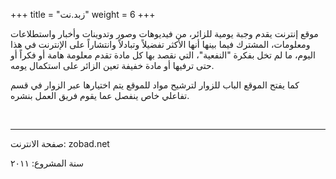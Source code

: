 +++
title = "زبد.نت"
weight = 6
+++

موقع إنترنت يقدم وجبة يومية للزائر، من فيديوهات وصور وتدوينات وأخبار واستطلاعات ومعلومات، المشترك فيما بينها أنها الأكثر تفضيلاً وتبادلاً وانتشاراً على الإنترنت في هذا اليوم، ما لم تخل بفكرة "النفعية"، التي نقصد بها كل مادة تقدم معلومة هامة أو فكراً أو حتى ترفيها أو مادة خفيفة تعين الزائر على استكمال يومه. 

كما يفتح الموقع الباب للزوار لترشيح مواد للموقع يتم اختيارها عبر الزوار في قسم تفاعلي خاص ينفصل عما يقوم فريق العمل بنشره.

<br />

---

صفحة الانترنت: zobad.net

سنة المشروع: ٢٠١١
